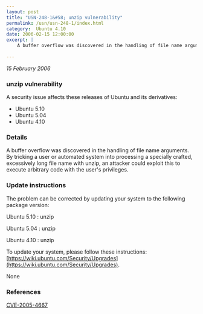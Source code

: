 ```yaml
---
layout: post
title: "USN-248-1&#58; unzip vulnerability"
permalink: /usn/usn-248-1/index.html
category:  Ubuntu 4.10
date: 2006-02-15 12:00:00
excerpt: |
    A buffer overflow was discovered in the handling of file name arguments. By tricking a user or automated system into processing a specially crafted, excessively long file name with unzip, an attacker could exploit this to execute arbitrary code with the user&#39;s privileges.
    
--- 
```

 
 

*15 February 2006*

### unzip vulnerability

A security issue affects these releases of Ubuntu and its derivatives:

* Ubuntu 5.10
* Ubuntu 5.04
* Ubuntu 4.10

### Details

A buffer overflow was discovered in the handling of file name arguments. By tricking a user or automated system into processing a specially crafted, excessively long file name with unzip, an attacker could exploit this to execute arbitrary code with the user&#39;s privileges.

### Update instructions

The problem can be corrected by updating your system to the following package version:

Ubuntu 5.10
 : unzip 

Ubuntu 5.04
 : unzip 

Ubuntu 4.10
 : unzip 

To update your system, please follow these instructions: [https://wiki.ubuntu.com/Security/Upgrades](https://wiki.ubuntu.com/Security/Upgrades).

None

### References

 
 [CVE-2005-4667](http://people.ubuntu.com/~ubuntu-security/cve/CVE-2005-4667)
 

